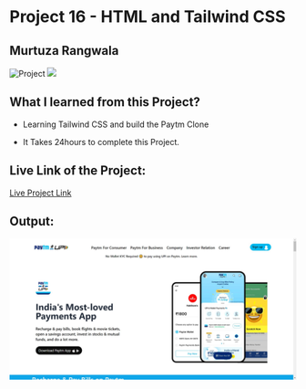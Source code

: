 # Project 16 - HTML and Tailwind CSS

## Murtuza Rangwala

![Project](https://img.shields.io/badge/Project-16-brightgreen)
![](https://img.shields.io/badge/HTML-TailwindCSS-yellowgreen)

## What I learned from this Project?

- Learning Tailwind CSS and build the Paytm Clone

- It Takes 24hours to complete this Project.

## Live Link of the Project:

[Live Project Link](https://mk-paytm.netlify.app/)

## Output:

![Wireless Headphone](./16.png)
